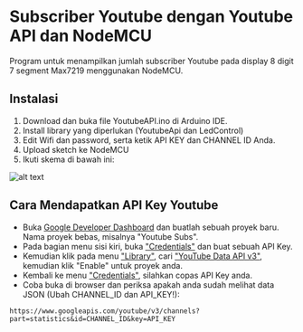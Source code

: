 # Subscriber Youtube dengan Youtube API dan NodeMCU

Program untuk menampilkan jumlah subscriber Youtube pada display 8 digit 7 segment Max7219 menggunakan NodeMCU. 

## Instalasi

1. Download dan buka file YoutubeAPI.ino di Arduino IDE.
3. Install library yang diperlukan (YoutubeApi dan LedControl)
3. Edit Wifi dan password, serta ketik API KEY dan CHANNEL ID Anda.
4. Upload sketch ke NodeMCU  
5. Ikuti skema di bawah ini:

![alt text](https://i.imgur.com/CyH4RfY.png)

## Cara Mendapatkan API Key Youtube

* Buka [Google Developer Dashboard](https://console.developers.google.com) dan buatlah sebuah proyek baru. Nama proyek bebas, misalnya "Youtube Subs".
* Pada bagian menu sisi kiri, buka ["Credentials"](https://console.developers.google.com/apis/credentials) dan buat sebuah API Key.
* Kemudian klik pada menu ["Library"](https://console.developers.google.com/apis/library), cari  ["YouTube Data API v3"](https://console.developers.google.com/apis/library/youtube.googleapis.com), kemudian klik "Enable" untuk proyek anda.
* Kembali ke menu ["Credentials"](https://console.developers.google.com/apis/credentials), silahkan copas API Key anda.
* Coba buka di browser dan periksa apakah anda sudah melihat data JSON (Ubah CHANNEL_ID dan API_KEY!):

`https://www.googleapis.com/youtube/v3/channels?part=statistics&id=CHANNEL_ID&key=API_KEY`


